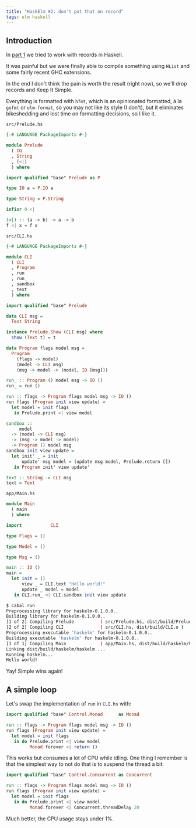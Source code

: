 ```yaml
---
title: "HaskElm #2: don't put that on record"
tags: elm haskell
---
```


## Introduction ##
In [part 1](/2019-07-31-haskelm-1-getting-the-caball-rolling) we tried to work with records in Haskell.

It was painful but we were finally able to compile something using `HList` and some fairly recent GHC extensions.

In the end I don't think the pain is worth the result (right now), so we'll drop records and Keep It Simple.

Everything is formatted with `hfmt`, which is an opinionated formatted, à la `gofmt` or `elm-format`, so you may not like its style (I don't), but it eliminates bikeshedding and lost time on formatting decisions, so I like it.

`src/Prelude.hs`
```haskell
{-# LANGUAGE PackageImports #-}

module Prelude
  ( IO
  , String
  , (<|)
  ) where

import qualified "base" Prelude as P

type IO a = P.IO a

type String = P.String

infixr 0 <|

(<|) :: (a -> b) -> a -> b
f <| x = f x
```

`src/CLI.hs`
```haskell
{-# LANGUAGE PackageImports #-}

module CLI
  ( CLI
  , Program
  , run
  , run_
  , sandbox
  , text
  ) where

import qualified "base" Prelude

data CLI msg =
  Text String

instance Prelude.Show (CLI msg) where
  show (Text t) = t

data Program flags model msg =
  Program
    (flags -> model)
    (model -> CLI msg)
    (msg -> model -> (model, IO [msg]))

run_ :: Program () model msg -> IO ()
run_ = run ()

run :: flags -> Program flags model msg -> IO ()
run flags (Program init view update) =
  let model = init flags
   in Prelude.print <| view model

sandbox ::
     model
  -> (model -> CLI msg)
  -> (msg -> model -> model)
  -> Program () model msg
sandbox init view update =
  let init' _ = init
      update' msg model = (update msg model, Prelude.return [])
   in Program init' view update'

text :: String -> CLI msg
text = Text
```

`app/Main.hs`
```haskell
module Main
  ( main
  ) where

import           CLI

type Flags = ()

type Model = ()

type Msg = ()

main :: IO ()
main =
  let init = ()
      view _ = CLI.text "Hello world!"
      update _ model = model
   in CLI.run_ <| CLI.sandbox init view update
```

```bash
$ cabal run
Preprocessing library for haskelm-0.1.0.0..
Building library for haskelm-0.1.0.0..
[1 of 2] Compiling Prelude          ( src/Prelude.hs, dist/build/Prelude.o )
[2 of 2] Compiling CLI              ( src/CLI.hs, dist/build/CLI.o )
Preprocessing executable 'haskelm' for haskelm-0.1.0.0..
Building executable 'haskelm' for haskelm-0.1.0.0..
[1 of 1] Compiling Main             ( app/Main.hs, dist/build/haskelm/haskelm-tmp/Main.o )
Linking dist/build/haskelm/haskelm ...
Running haskelm...
Hello world!
```

Yay! Simple wins again!

## A simple loop ##
Let's swap the implementation of `run` in `CLI.hs` with:

```haskell
import qualified "base" Control.Monad      as Monad

run :: flags -> Program flags model msg -> IO ()
run flags (Program init view update) =
  let model = init flags
   in do Prelude.print <| view model
         Monad.forever <| return ()
```

This works but consumes a lot of CPU while idling. One thing I remember is that the simplest way to not do that is to suspend the thread a bit:

```haskell
import qualified "base" Control.Concurrent as Concurrent

run :: flags -> Program flags model msg -> IO ()
run flags (Program init view update) =
  let model = init flags
   in do Prelude.print <| view model
         Monad.forever <| Concurrent.threadDelay 20
```

Much better, the CPU usage stays under 1%.
